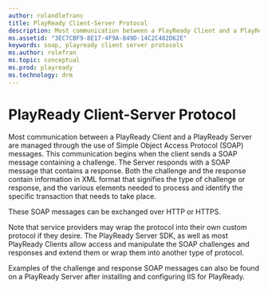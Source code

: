 ```yaml
---
author: rolandlefranc
title: PlayReady Client-Server Protocol
description: Most communication between a PlayReady Client and a PlayReady Server are managed through the use of Simple Object Access Protocol (SOAP) messages.
ms.assetid: "3EC7CBF9-8E17-4F9A-849D-14C2C482D62E"
keywords: soap, playready client server protocols
ms.author: rolefran
ms.topic: conceptual
ms.prod: playready
ms.technology: drm
---
```


# PlayReady Client-Server Protocol


Most communication between a PlayReady Client and a PlayReady Server are managed through the use of Simple Object Access Protocol (SOAP) messages. This communication begins when the client sends a SOAP message containing a challenge. The Server responds with a SOAP message that contains a response. Both the challenge and the response contain information in XML format that signifies the type of challenge or response, and the various elements needed to process and identify the specific transaction that needs to take place.

These SOAP messages can be exchanged over HTTP or HTTPS.

Note that service providers may wrap the protocol into their own custom protocol if they desire. The PlayReady Server SDK, as well as most PlayReady Clients allow access and manipulate the SOAP challenges and responses and extend them or wrap them into another type of protocol.


Examples of the challenge and response SOAP messages can also be found on a PlayReady Server after installing and configuring IIS for PlayReady.

